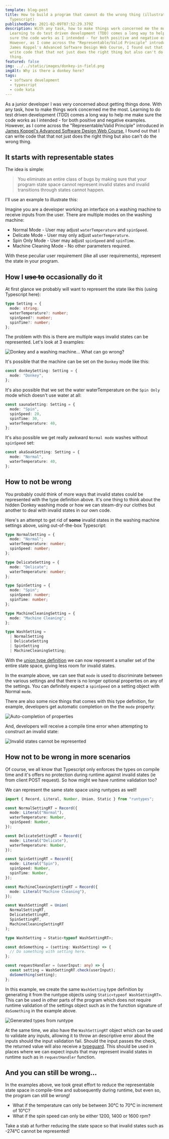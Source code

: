 ```yaml
---
template: blog-post
title: How to build a program that cannot do the wrong thing (illustrated with
  Typescript)
publishedDate: 2021-02-09T07:52:29.379Z
description: With any task, how to make things work concerned me the most.
  Learning to do test driven development (TDD) comes a long way to help me make
  sure the code works as I intended - for both positive and negative examples.
  However, as I come across the "Representable/Valid Principle" introduced in
  James Koppel's Advanced Software Design Web Course, I found out that I can
  write code that that not just does the right thing but also can't do the wrong
  thing.
featured: false
img: ../../static/images/donkey-in-field.png
imgAlt: Why is there a donkey here?
tags:
  - software development
  - typescript
  - code kata
---
```

As a junior developer I was very concerned about getting things done. With any task, how to make things work concerned me the most. Learning to do test driven development (TDD) comes a long way to help me make sure the code works as I intended - for both positive and negative examples. However, as I come across the "Representable/Valid Principle" introduced in [James Koppel's Advanced Software Design Web Course](https://jameskoppelcoaching.com/advanced-software-design-web-course/), I found out that I can write code that that not just does the right thing but also can't do the wrong thing.

## It starts with representable states

The idea is simple:

> You eliminate an entire class of bugs by making sure that your program state space cannot represent invalid states and invalid transitions through states cannot happen.

I'll use an example to illustrate this:

Imagine you are a developer working an interface on a washing machine to receive inputs from the user. There are multiple modes on the washing machine:

* Normal Mode - User may adjust `waterTemperature` and `spinSpeed`.
* Delicate Mode - User may only adjust `waterTemperature`.
* Spin Only Mode - User may adjust `spinSpeed` and `spinTime`.
* Machine Cleaning Mode - No other parameters required.

With these peculiar user requirement (like all user requirements), represent the state in your program.

## How I ~~use to~~ occasionally do it

At first glance we probably will want to represent the state like this (using Typescript here):

```ts
type Setting = {
  mode: string;
  waterTemperature?: number;
  spinSpeed?: number;
  spinTime?: number;
};
```

The problem with this is there are multiple ways invalid states can be represented. Let's look at 3 examples:

![Donkey and a washing machine... What can go wrong?](../../static/images/washing-machine-donkey.png "Donkey and a washing machine... What can go wrong?")

It's possible that the machine can be set on the `Donkey` mode like this:

```ts
const donkeySetting: Setting = {
  mode: "Donkey",
};
```

It's also possible that we set the water waterTemperature on the `Spin Only` mode which doesn't use water at all:

```ts
const saunaSetting: Setting = {
  mode: "Spin",
  spinSpeed: 20,
  spinTime: 30,
  waterTemperature: 40,
};
```

It's also possible we get really awkward `Normal mode` washes without `spinSpeed` set:

```ts
const akaSoakSetting: Setting = {
  mode: "Normal",
  waterTemperature: 40,
};
```

## How to not be wrong

You probably could think of more ways that invalid states could be represented with the type definition above. It's one thing to think about the hidden Donkey washing mode or how we can steam-dry our clothes but another to deal with invalid states in our own code.

Here's an attempt to get rid of **some** invalid states in the washing machine settings above, using out-of-the-box Typescript:

```ts
type NormalSetting = {
  mode: "Normal";
  waterTemperature: number;
  spinSpeed: number;
};

type DelicateSetting = {
  mode: "Delicate";
  waterTemperature: number;
};

type SpinSetting = {
  mode: "Spin";
  spinSpeed: number;
  spinTime: number;
};

type MachineCleaningSetting = {
  mode: "Machine Cleaning";
};

type WashSetting =
  | NormalSetting
  | DelicateSetting
  | SpinSetting
  | MachineCleaningSetting;
```

With the [union type definition](https://www.typescriptlang.org/docs/handbook/unions-and-intersections.html) we can now represent a smaller set of the entire state space, giving less room for invalid states.

In the example above, we can see that `mode` is used to discriminate between the various settings and that there is no longer optional properties on any of the settings. You can definitely expect a `spinSpeed` on a setting object with Normal `mode`.

There are also some nice things that comes with this type definition, for example, developers get automatic completion on the the `mode` property:

![Auto-completion of properties](../../static/images/autocomplete-properties-with-union-values.png "Auto-completion of properties")

And, developers will receive a compile time error when attempting to construct an invalid state:

![Invalid states cannot be represented](../../static/images/cannot-represent-invalid-state.png "Invalid states cannot be represented")

## How not to be wrong in more scenarios

Of course, we all know that Typescript only enforces the types on compile time and it's offers no protection during runtime against invalid states (ie from client POST request). So how might we have runtime validation too?

We can represent the same state space using runtypes as well!

```ts
import { Record, Literal, Number, Union, Static } from "runtypes";

const NormalSettingRT = Record({
  mode: Literal("Normal"),
  waterTemperature: Number,
  spinSpeed: Number,
});

const DelicateSettingRT = Record({
  mode: Literal("Delicate"),
  waterTemperature: Number,
});

const SpinSettingRT = Record({
  mode: Literal("Spin"),
  spinSpeed: Number,
  spinTime: Number,
});

const MachineCleaningSettingRT = Record({
  mode: Literal("Machine Cleaning"),
});

const WashSettingRT = Union(
  NormalSettingRT,
  DelicateSettingRT,
  SpinSettingRT,
  MachineCleaningSettingRT
);

type WashSetting = Static<typeof WashSettingRT>;

const doSomething = (setting: WashSetting) => {
  // Do something with setting here.
};

const requestHandler = (userInput: any) => {
  const setting = WashSettingRT.check(userInput);
  doSomething(setting);
};
```

In this example, we create the same `WashSetting` type definition by generating it from the runtype objects using `Static<typeof WashSettingRT>`. This can be used in other parts of the program which does not require runtime validation of the settings object such as in the function signature of `doSomething` in the example above.

![Generated types from runtype](../../static/images/generated-types-from-runtypes.png "Generated types from runtype")

At the same time, we also have the `WashSettingRT` object which can be used to validate any inputs, allowing it to throw an descriptive error about the inputs should the input validation fail. Should the input passes the check, the returned value will also receive a [typeguard](https://www.typescriptlang.org/docs/handbook/advanced-types.html). This should be used in places where we can expect inputs that may represent invalid states in runtime such as in `requestHandler` function.

## And you can still be wrong...

In the examples above, we took great effort to reduce the representable state space in compile-time and subsequently during runtime, but even so, the program can still be wrong!

* What if the temperature can only be between 30°C to 70°C in increment of 10°C?
* What if the spin speed can only be either 1200, 1400 or 1600 rpm?

Take a stab at further reducing the state space so that invalid states such as -274°C cannot be represented!